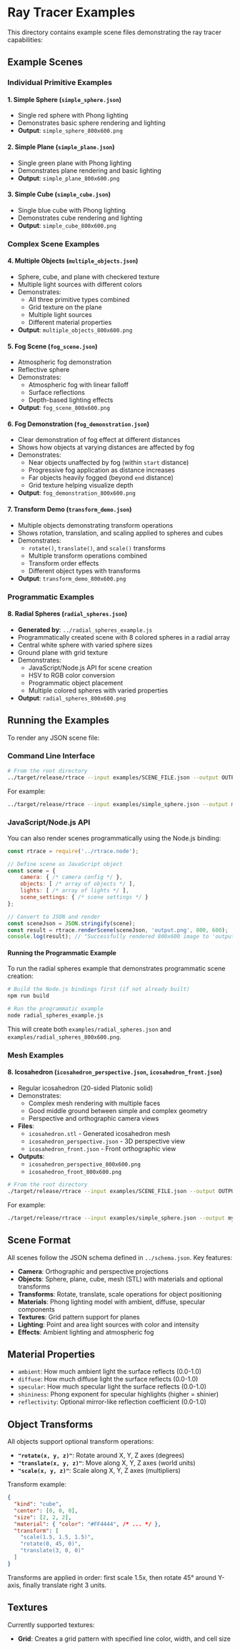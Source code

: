# Ray Tracer Examples

This directory contains example scene files demonstrating the ray tracer capabilities:

## Example Scenes

### Individual Primitive Examples

#### 1. Simple Sphere (`simple_sphere.json`)
- Single red sphere with Phong lighting
- Demonstrates basic sphere rendering and lighting
- **Output**: `simple_sphere_800x600.png`

#### 2. Simple Plane (`simple_plane.json`)
- Single green plane with Phong lighting
- Demonstrates plane rendering and basic lighting
- **Output**: `simple_plane_800x600.png`

#### 3. Simple Cube (`simple_cube.json`)
- Single blue cube with Phong lighting
- Demonstrates cube rendering and lighting
- **Output**: `simple_cube_800x600.png`

### Complex Scene Examples

#### 4. Multiple Objects (`multiple_objects.json`)
- Sphere, cube, and plane with checkered texture
- Multiple light sources with different colors
- Demonstrates:
  - All three primitive types combined
  - Grid texture on the plane
  - Multiple light sources
  - Different material properties
- **Output**: `multiple_objects_800x600.png`

#### 5. Fog Scene (`fog_scene.json`)
- Atmospheric fog demonstration
- Reflective sphere
- Demonstrates:
  - Atmospheric fog with linear falloff
  - Surface reflections
  - Depth-based lighting effects
- **Output**: `fog_scene_800x600.png`

#### 6. Fog Demonstration (`fog_demonstration.json`)
- Clear demonstration of fog effect at different distances
- Shows how objects at varying distances are affected by fog
- Demonstrates:
  - Near objects unaffected by fog (within `start` distance)
  - Progressive fog application as distance increases
  - Far objects heavily fogged (beyond `end` distance)
  - Grid texture helping visualize depth
- **Output**: `fog_demonstration_800x600.png`

#### 7. Transform Demo (`transform_demo.json`)
- Multiple objects demonstrating transform operations
- Shows rotation, translation, and scaling applied to spheres and cubes
- Demonstrates:
  - `rotate()`, `translate()`, and `scale()` transforms
  - Multiple transform operations combined
  - Transform order effects
  - Different object types with transforms
- **Output**: `transform_demo_800x600.png`

### Programmatic Examples

#### 8. Radial Spheres (`radial_spheres.json`)
- **Generated by**: `../radial_spheres_example.js` 
- Programmatically created scene with 8 colored spheres in a radial array
- Central white sphere with varied sphere sizes
- Ground plane with grid texture
- Demonstrates:
  - JavaScript/Node.js API for scene creation
  - HSV to RGB color conversion
  - Programmatic object placement
  - Multiple colored spheres with varied properties
- **Output**: `radial_spheres_800x600.png`

## Running the Examples

To render any JSON scene file:

### Command Line Interface

```bash
# From the root directory
../target/release/rtrace --input examples/SCENE_FILE.json --output OUTPUT.png --width 800 --height 600
```

For example:
```bash
../target/release/rtrace --input examples/simple_sphere.json --output my_render.png --width 800 --height 600
```

### JavaScript/Node.js API

You can also render scenes programmatically using the Node.js binding:

```javascript
const rtrace = require('../rtrace.node');

// Define scene as JavaScript object
const scene = {
    camera: { /* camera config */ },
    objects: [ /* array of objects */ ],
    lights: [ /* array of lights */ ],
    scene_settings: { /* scene settings */ }
};

// Convert to JSON and render
const sceneJson = JSON.stringify(scene);
const result = rtrace.renderScene(sceneJson, 'output.png', 800, 600);
console.log(result); // "Successfully rendered 800x600 image to 'output.png'"
```

#### Running the Programmatic Example

To run the radial spheres example that demonstrates programmatic scene creation:

```bash
# Build the Node.js bindings first (if not already built)
npm run build

# Run the programmatic example
node radial_spheres_example.js
```

This will create both `examples/radial_spheres.json` and `examples/radial_spheres_800x600.png`.

### Mesh Examples

#### 8. Icosahedron (`icosahedron_perspective.json`, `icosahedron_front.json`)
- Regular icosahedron (20-sided Platonic solid)
- Demonstrates:
  - Complex mesh rendering with multiple faces
  - Good middle ground between simple and complex geometry
  - Perspective and orthographic camera views
- **Files**: 
  - `icosahedron.stl` - Generated icosahedron mesh
  - `icosahedron_perspective.json` - 3D perspective view
  - `icosahedron_front.json` - Front orthographic view
- **Outputs**: 
  - `icosahedron_perspective_800x600.png`
  - `icosahedron_front_800x600.png`

```bash
# From the root directory
./target/release/rtrace --input examples/SCENE_FILE.json --output OUTPUT.png --width 800 --height 600
```

For example:
```bash
./target/release/rtrace --input examples/simple_sphere.json --output my_render.png --width 800 --height 600
```

## Scene Format

All scenes follow the JSON schema defined in `../schema.json`. Key features:

- **Camera**: Orthographic and perspective projections
- **Objects**: Sphere, plane, cube, mesh (STL) with materials and optional transforms
- **Transforms**: Rotate, translate, scale operations for object positioning  
- **Materials**: Phong lighting model with ambient, diffuse, specular components
- **Textures**: Grid pattern support for planes
- **Lighting**: Point and area light sources with color and intensity
- **Effects**: Ambient lighting and atmospheric fog

## Material Properties

- `ambient`: How much ambient light the surface reflects (0.0-1.0)
- `diffuse`: How much diffuse light the surface reflects (0.0-1.0)  
- `specular`: How much specular light the surface reflects (0.0-1.0)
- `shininess`: Phong exponent for specular highlights (higher = shinier)
- `reflectivity`: Optional mirror-like reflection coefficient (0.0-1.0)

## Object Transforms

All objects support optional transform operations:

- **`"rotate(x, y, z)"`**: Rotate around X, Y, Z axes (degrees)
- **`"translate(x, y, z)"`**: Move along X, Y, Z axes (world units) 
- **`"scale(x, y, z)"`**: Scale along X, Y, Z axes (multipliers)

Transform example:
```json
{
  "kind": "cube",
  "center": [0, 0, 0], 
  "size": [2, 2, 2],
  "material": { "color": "#FF4444", /* ... */ },
  "transform": [
    "scale(1.5, 1.5, 1.5)",
    "rotate(0, 45, 0)",
    "translate(3, 0, 0)"
  ]
}
```

Transforms are applied in order: first scale 1.5x, then rotate 45° around Y-axis, finally translate right 3 units.

## Textures

Currently supported textures:
- **Grid**: Creates a grid pattern with specified line color, width, and cell size